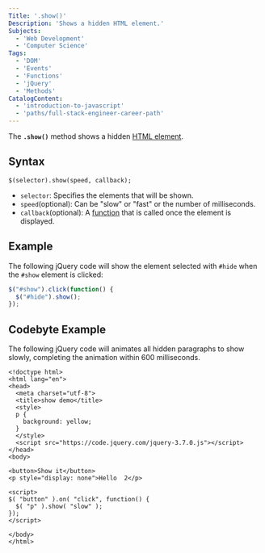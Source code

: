 ```yaml
---
Title: '.show()'
Description: 'Shows a hidden HTML element.'
Subjects:
  - 'Web Development'
  - 'Computer Science'
Tags:
  - 'DOM'
  - 'Events'
  - 'Functions'
  - 'jQuery'
  - 'Methods'
CatalogContent:
  - 'introduction-to-javascript'
  - 'paths/full-stack-engineer-career-path'
---
```


The **`.show()`** method shows a hidden [HTML element](https://www.codecademy.com/resources/docs/html/elements).

## Syntax

```pseudo
$(selector).show(speed, callback);
```

- `selector`: Specifies the elements that will be shown.
- `speed`(optional): Can be "slow" or "fast" or the number of milliseconds.
- `callback`(optional): A [function](https://www.codecademy.com/resources/docs/javascript/callbacks) that is called once the element is displayed.

## Example

The following jQuery code will show the element selected with `#hide` when the `#show` element is clicked:

<!-- prettier-ignore -->
```js
$("#show").click(function() {
  $("#hide").show();
});
```
## Codebyte Example

The following jQuery code will animates all hidden paragraphs to show slowly, completing the animation within 600 milliseconds.

```codebyte/html
<!doctype html>
<html lang="en">
<head>
  <meta charset="utf-8">
  <title>show demo</title>
  <style>
  p {
    background: yellow;
  }
  </style>
  <script src="https://code.jquery.com/jquery-3.7.0.js"></script>
</head>
<body>
 
<button>Show it</button>
<p style="display: none">Hello  2</p>
 
<script>
$( "button" ).on( "click", function() {
  $( "p" ).show( "slow" );
});
</script>
 
</body>
</html>
```